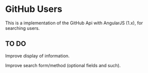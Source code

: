 # GitHub Users

This is a implementation of the GitHub Api with AngularJS (1.x), for searching users.

## TO DO

Improve display of information.

Improve search form/method (optional fields and such).


